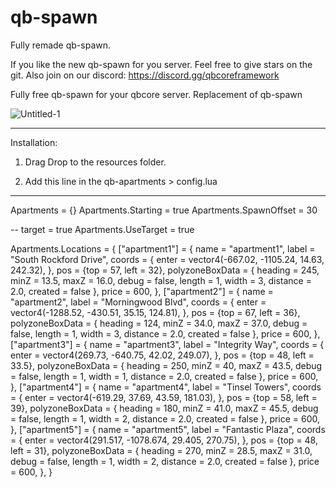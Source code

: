 # qb-spawn
Fully remade qb-spawn. 

If you like the new qb-spawn for you server. Feel free to give stars on the git.
Also join on our discord: https://discord.gg/qbcoreframework 

Fully free qb-spawn for your qbcore server. Replacement of qb-spawn

![Untitled-1](https://github.com/QBCoreStore/qb-spawn/assets/68699717/877a4150-08f4-4207-a58c-9356ca058c83)

----------------------------------------------------------------------------------------------------------------------

Installation: 

1. Drag Drop to the resources folder.

2. Add this line in the qb-apartments > config.lua
----------------------------------------------------------------------------------------------------------------------

Apartments = {}
Apartments.Starting = true
Apartments.SpawnOffset = 30

-- target = true
Apartments.UseTarget = true


Apartments.Locations = {
    ["apartment1"] = {
        name = "apartment1",
        label = "South Rockford Drive",
        coords = {
            enter = vector4(-667.02, -1105.24, 14.63, 242.32),
        },
        pos = {top = 57, left = 32},
        polyzoneBoxData = {
            heading = 245,
            minZ = 13.5,
            maxZ = 16.0,
            debug = false,
            length = 1,
            width = 3,
            distance = 2.0,
            created = false
        },
		price = 600,
    },
    ["apartment2"] = {
        name = "apartment2",
        label = "Morningwood Blvd",
        coords = {
            enter = vector4(-1288.52, -430.51, 35.15, 124.81),
        },
        pos = {top = 67, left = 36},
        polyzoneBoxData = {
            heading = 124,
            minZ = 34.0,
            maxZ = 37.0,
            debug = false,
            length = 1,
            width = 3,
            distance = 2.0,
            created = false
        },
		price = 600,
    },
    ["apartment3"] = {
        name = "apartment3",
        label = "Integrity Way",
        coords = {
            enter = vector4(269.73, -640.75, 42.02, 249.07),
        },
        pos = {top = 48, left = 33.5},
        polyzoneBoxData = {
            heading = 250,
            minZ = 40,
            maxZ = 43.5,
            debug = false,
            length = 1,
            width = 1,
            distance = 2.0,
            created = false
        },
		price = 600,
    },
    ["apartment4"] = {
        name = "apartment4",
        label = "Tinsel Towers",
        coords = {
            enter = vector4(-619.29, 37.69, 43.59, 181.03),
        },
        pos = {top = 58, left = 39},
        polyzoneBoxData = {
            heading = 180,
            minZ = 41.0,
            maxZ = 45.5,
            debug = false,
            length = 1,
            width = 2,
            distance = 2.0,
            created = false
        },
		price = 600,
    },
    ["apartment5"] = {
        name = "apartment5",
        label = "Fantastic Plaza",
        coords = {
            enter = vector4(291.517, -1078.674, 29.405, 270.75),
        },
        pos = {top = 48, left = 31},
        polyzoneBoxData = {
            heading = 270,
            minZ = 28.5,
            maxZ = 31.0,
            debug = false,
            length = 1,
            width = 2,
            distance = 2.0,
            created = false
        },
		price = 600,
    },
}
